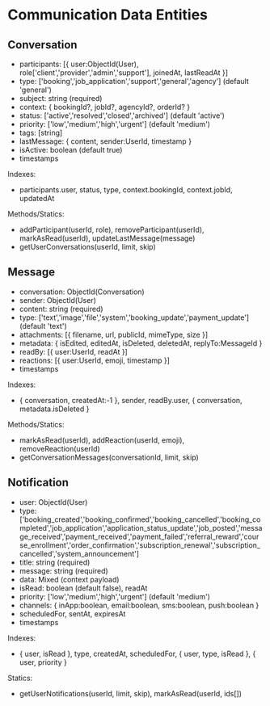 # Communication Data Entities

## Conversation
- participants: [{ user:ObjectId(User), role['client','provider','admin','support'], joinedAt, lastReadAt }]
- type: ['booking','job_application','support','general','agency'] (default 'general')
- subject: string (required)
- context: { bookingId?, jobId?, agencyId?, orderId? }
- status: ['active','resolved','closed','archived'] (default 'active')
- priority: ['low','medium','high','urgent'] (default 'medium')
- tags: [string]
- lastMessage: { content, sender:UserId, timestamp }
- isActive: boolean (default true)
- timestamps

Indexes:
- participants.user, status, type, context.bookingId, context.jobId, updatedAt

Methods/Statics:
- addParticipant(userId, role), removeParticipant(userId), markAsRead(userId), updateLastMessage(message)
- getUserConversations(userId, limit, skip)

## Message
- conversation: ObjectId(Conversation)
- sender: ObjectId(User)
- content: string (required)
- type: ['text','image','file','system','booking_update','payment_update'] (default 'text')
- attachments: [{ filename, url, publicId, mimeType, size }]
- metadata: { isEdited, editedAt, isDeleted, deletedAt, replyTo:MessageId }
- readBy: [{ user:UserId, readAt }]
- reactions: [{ user:UserId, emoji, timestamp }]
- timestamps

Indexes:
- { conversation, createdAt:-1 }, sender, readBy.user, { conversation, metadata.isDeleted }

Methods/Statics:
- markAsRead(userId), addReaction(userId, emoji), removeReaction(userId)
- getConversationMessages(conversationId, limit, skip)

## Notification
- user: ObjectId(User)
- type: ['booking_created','booking_confirmed','booking_cancelled','booking_completed','job_application','application_status_update','job_posted','message_received','payment_received','payment_failed','referral_reward','course_enrollment','order_confirmation','subscription_renewal','subscription_cancelled','system_announcement']
- title: string (required)
- message: string (required)
- data: Mixed (context payload)
- isRead: boolean (default false), readAt
- priority: ['low','medium','high','urgent'] (default 'medium')
- channels: { inApp:boolean, email:boolean, sms:boolean, push:boolean }
- scheduledFor, sentAt, expiresAt
- timestamps

Indexes:
- { user, isRead }, type, createdAt, scheduledFor, { user, type, isRead }, { user, priority }

Statics:
- getUserNotifications(userId, limit, skip), markAsRead(userId, ids[])

